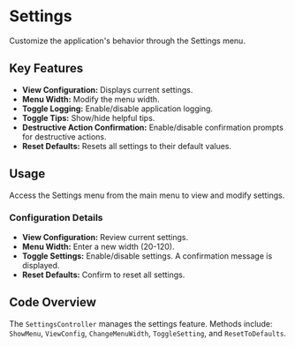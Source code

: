 # Settings

Customize the application's behavior through the Settings menu.

## Key Features

- **View Configuration:** Displays current settings.
- **Menu Width:** Modify the menu width.
- **Toggle Logging:** Enable/disable application logging.
- **Toggle Tips:** Show/hide helpful tips.
- **Destructive Action Confirmation:** Enable/disable confirmation prompts for destructive actions.
- **Reset Defaults:** Resets all settings to their default values.

## Usage

Access the Settings menu from the main menu to view and modify settings.

### Configuration Details

- **View Configuration:** Review current settings.
- **Menu Width:** Enter a new width (20-120).
- **Toggle Settings:** Enable/disable settings. A confirmation message is displayed.
- **Reset Defaults:** Confirm to reset all settings.

## Code Overview

The `SettingsController` manages the settings feature. Methods include: `ShowMenu`, `ViewConfig`, `ChangeMenuWidth`, `ToggleSetting`, and `ResetToDefaults`.